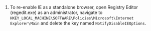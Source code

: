 1. To re-enable IE as a standalone browser, open Registry Editor (regedit.exe) as an administrator, navigate to `HKEY_LOCAL_MACHINE\SOFTWARE\Policies\Microsoft\Internet Explorer\Main` and delete the key named `NotifyDisableIEOptions`.
